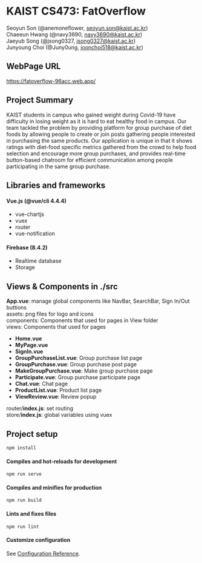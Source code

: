 # KAIST CS473: FatOverflow
Seoyun Son (@anemoneflower, seoyun.son@kaist.ac.kr)  
Chaeeun Hwang (@navy3690, navy3690@kaist.ac.kr)  
Jaeyub Song (@jsong0327, jsong0327@kaist.ac.kr)   
Junyoung Choi (@Juny0ung, joonchoi518@kaist.ac.kr)  

## WebPage URL
https://fatoverflow-96acc.web.app/

## Project Summary
KAIST students in campus who gained weight during Covid-19 have difficulty in losing weight as it is hard to eat healthy food in campus. Our team tackled the problem by providing platform for group purchase of diet foods by allowing people to create or join posts gathering people interested in purchasing the same products. Our application is unique in that it shows ratings with diet-food specific metrics gathered from the crowd to help food selection and encourage more group purchases, and provides real-time button-based chatroom for efficient communication among people participating in the same group purchase.   

## Libraries and frameworks
#### Vue.js (@vue/cli 4.4.4)
  * vue-chartjs  
  * vuex  
  * router  
  * vue-notification

#### Firebase (8.4.2)
  * Realtime database
  * Storage

## Views & Components in ./src
__App.vue__: manage global components like NavBar, SearchBar, Sign In/Out buttions   
assets: png files for logo and icons   
components: Components that used for pages in View folder   
views: Components that used for pages   
- __Home.vue__   
- __MyPage.vue__   
- __SignIn.vue__   
- __GroupPurchaseList.vue__: Group purchase list page   
- __GroupPurchase.vue__: Group purchase post page   
- __MakeGroupPurchase.vue__: Make group purchase page   
- __Participate.vue__: Group purchase participate page   
- __Chat.vue__: Chat page   
- __ProductList.vue__: Product list page      
- __ViewReview.vue__: Review popup   

router/__index.js__: set routing   
store/__index.js__: global variables using vuex   


## Project setup
```
npm install
```

#### Compiles and hot-reloads for development
```
npm run serve
```

#### Compiles and minifies for production
```
npm run build
```

#### Lints and fixes files
```
npm run lint
```

#### Customize configuration
See [Configuration Reference](https://cli.vuejs.org/config/).
